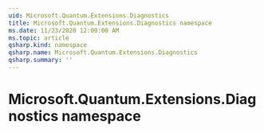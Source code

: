 ```yaml
---
uid: Microsoft.Quantum.Extensions.Diagnostics
title: Microsoft.Quantum.Extensions.Diagnostics namespace
ms.date: 11/23/2020 12:00:00 AM
ms.topic: article
qsharp.kind: namespace
qsharp.name: Microsoft.Quantum.Extensions.Diagnostics
qsharp.summary: ''
---
```


# Microsoft.Quantum.Extensions.Diagnostics namespace



